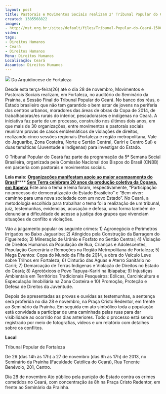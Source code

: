 ```yaml
---
layout: post
title: Pastorais e Movimentos Sociais realizam 2° Tribunal Popular do Ceará
created: 1385568822
images:
- http://mst.org.br:/sites/default/files/Tribunal-Popular-do-Ceará-1500.JPG
video: 
tags:
- Direitos Humanos
- Ceará
- Direitos Humanos
Menu: Direitos Humanos
Localização: Ceará
Assuntos: Direitos Humanos
---
```



![](/sites/default/files/Tribunal-Popular-do-Cear%C3%A1-1500.JPG)
Da Arquidiocese de Fortaleza

Desde esta terça-feira(26) até o dia 28 de novembro, Movimentos e Pastorais Sociais realizam, em Fortaleza, no auditório do Seminário da Prainha, a Sessão Final do Tribunal Popular do Ceará.
No banco dos réus, o Estado brasileiro que não tem garantido o bem estar de jovens na periferia dos centros urbanos, moradores das áreas de obras da Copa de 2014, de trabalhadoras/es rurais do interior, pescadoras/es e indígenas no Ceará.
A iniciativa faz parte de um processo, construído nos últimos dois anos, em que mais de 30 organizações, entre movimentos e pastorais sociais reuniram provas de casos emblemáticos de violações de direitos, realizando cinco sessões regionais (Fortaleza e região metropolitana, Vale do Jaguaribe, Zona Costeira, Norte e Sertão Central, Cariri e Centro Sul) e duas temáticas (Juventude e Indígenas) para investigar do Estado.


O Tribunal Popular do Ceará faz parte da programação da 5ª Semana Social Brasileira, organizada pela Comissão Nacional dos Bispos do Brasil (CNBB) em parceria com pastorais e movimentos sociais.


**Leia mais:**
[**Organizações manifestam apoio ao maior acampamento do Brasil**](http://www.mst.org.br/node/15456)****
[**Sem Terra celebram 20 anos da produção coletiva da Copava, em Itapeva**](http://www.mst.org.br/node/15486)
Este ano o tema e lema foram, respectivamente, “Participação no processo de democratização do Estado Brasileiro” e “Bem viver: caminho para uma nova sociedade com um novo Estado”. No Ceará, a metodologia escolhida para trabalhar o tema foi a realização de um tribunal, juiz, testemunhas, evidencias, acusação e defesa, uma forma também de denunciar a dificuldade de acesso a justiça dos grupos que vivenciam situações de conflito e violações.


Vão a julgamento popular os seguinte crimes: 1) Agronegócio e Perímetros Irrigados no Baixo Jaguaribe; 2) Atingidos pela Construção da Barragem do Figueiredo; 3) Mineração de Urânio e Fosfato no Sertão Central; 4) Violação de Direitos Humanos da População de Rua, Crianças e Adolescentes, População Carcerária e Remoções na Região Metropolitana de Fortaleza; 5) Mega Eventos: Copa do Mundo da Fifa de 2014, a obra do Veículo Leve sobre Trilhos em Fortaleza; 6) Cinturão das Águas e Aterro Sanitário no Cariri; 7) Demarcação de Terras Indígenas e Violação de Direitos no Estado do Ceará; 8) Agrotóxicos e Povo Tapuya-Kariri na Ibiapaba; 9) Injustiças Ambientais em Territórios Tradicionais Pesqueiros: Eólicas, Carcinicultura e Especulação Imobiliária na Zona Costeira e 10) Promoção, Proteção e Defesa de Direitos da Juventude.


Depois de apresentadas as provas e ouvidas as testemunhas, a sentença será proferida no dia 28 e novembro, na Praça Cristo Redentor, em frente ao Seminário da Prainha.
Em seguida em ato simbólico toda a população está convidada a participar de uma caminhada pelas ruas para dar visibilidade ao ocorrido nos dias anteriores. Todo o processo está sendo registrado por meio de fotografias, vídeos e um relatório com detalhes sobre os conflitos.

**Local**

Tribunal Popular de Fortaleza


De 26 (das 14h às 17h) a 27 de novembro (das 9h as 17h) de 2013, no Seminário da Prainha (Faculdade Católica do Ceará), Rua Tenente Benévolo, 201, Centro.


Dia 28 de novembro Ato público pela punição do Estado contra os crimes cometidos no Ceará, com concentração às 8h na Praça Cristo Redentor, em frente ao Seminário da Prainha.
